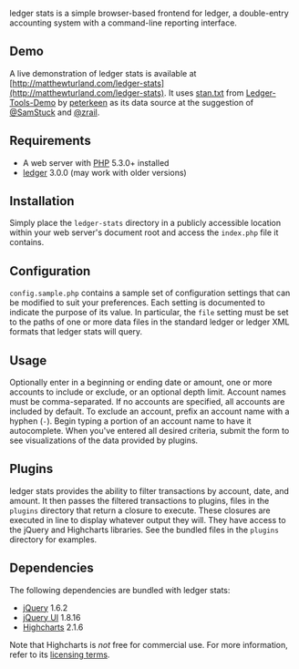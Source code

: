ledger stats is a simple browser-based frontend for ledger, a double-entry
accounting system with a command-line reporting interface.

## Demo

A live demonstration of ledger stats is available at [http://matthewturland.com/ledger-stats](http://matthewturland.com/ledger-stats).
It uses [stan.txt](https://github.com/peterkeen/Ledger-Tools-Demo/blob/master/stan.txt "stan.txt at master from peterkeen/Ledger-Tools-Demo - GitHub") from [Ledger-Tools-Demo](https://github.com/peterkeen/Ledger-Tools-Demo "peterkeen/Ledger-Tools-Demo - GitHub") by [peterkeen](https://github.com/peterkeen "peterkeen's Profile - GitHub") as its data source at the suggestion of [@SamStuck](https://twitter.com/#!/SamStuck "Sam Stuck \(SamStuck\) on Twitter") and [@zrail](https://twitter.com/#!/zrail "zrail \(zrail\) on Twitter").

## Requirements

- A web server with [PHP](http://php.net) 5.3.0+ installed
- [ledger](https://github.com/jwiegley/ledger) 3.0.0 (may work with older versions)

## Installation

Simply place the `ledger-stats` directory in a publicly accessible location
within your web server's document root and access the `index.php` file it 
contains.

## Configuration

`config.sample.php` contains a sample set of configuration settings that can be
modified to suit your preferences. Each setting is documented to indicate the
purpose of its value. In particular, the `file` setting must be set to the
paths of one or more data files in the standard ledger or ledger XML formats
that ledger stats will query. 

## Usage

Optionally enter in a beginning or ending date or amount, one or more accounts
to include or exclude, or an optional depth limit. Account names must be
comma-separated. If no accounts are specified, all accounts are included by
default. To exclude an account, prefix an account name with a hyphen (`-`).
Begin typing a portion of an account name to have it autocomplete. When you've
entered all desired criteria, submit the form to see visualizations of the data
provided by plugins.

## Plugins

ledger stats provides the ability to filter transactions by account, date,
and amount. It then passes the filtered transactions to plugins, files in
the `plugins` directory that return a closure to execute. These closures are
executed in line to display whatever output they will. They have access to
the jQuery and Highcharts libraries. See the bundled files in the `plugins`
directory for examples.

## Dependencies

The following dependencies are bundled with ledger stats:

- [jQuery](http://jquery.com) 1.6.2
- [jQuery UI](http://jqueryui.com) 1.8.16
- [Highcharts](http://highcharts.com) 2.1.6

Note that Highcharts is _not_ free for commercial use. For more information, 
refer to its [licensing terms](http://www.highcharts.com/license).
